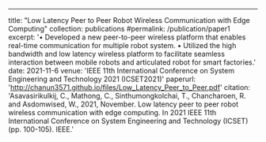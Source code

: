 ---
title: "Low Latency Peer to Peer Robot Wireless Communication with Edge Computing"
collection: publications
#permalink: /publication/paper1
excerpt: '•	Developed a new peer-to-peer wireless platform that enables real-time communication for multiple robot system. 
•	Utilized the high bandwidth and low latency wireless platform to facilitate seamless interaction between mobile robots and articulated robot for smart factories.'
date: 2021-11-6
venue: 'IEEE 11th International Conference on System Engineering and Technology 2021 (ICSET2021)'
paperurl: 'http://chanun3571.github.io/files/Low_Latency_Peer_to_Peer.pdf'
citation: 'Asavasirikulkij, C., Mathong, C., Sinthumongkolchai, T., Chancharoen, R. and Asdomwised, W., 2021, November. Low latency peer to peer robot wireless communication with edge computing. In 2021 IEEE 11th International Conference on System Engineering and Technology (ICSET) (pp. 100-105). IEEE.'